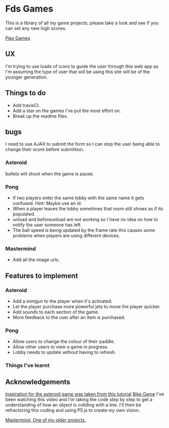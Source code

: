 # Fds Games

This is a library of all my game projects, please take a look and see if you can set any new high scores.

[Play Games](https://fd-games.herokuapp.com/)

## UX

I'm trying to use loads of icons to guide the user through this web app as I'm assuming the type of user that will be using this site will be of the younger generation.

## Things to do

- Add travisCI.
- Add a star on the games I've put the most effort on.
- Break up the readme files.

## bugs

I need to use AJAX to submit the form so I can stop the user being able to change their score before submittion.

### Asteroid

bullets will shoot when the game is pause.

### Pong

- If two players enter the same lobby with the same name it gets confused. Hint: Maybe use an id.
- When a player leaves the lobby sometimes that room still shows as if its populated.
- unload and beforeunload are not working so I have no idea on how to notify the user someone has left.
- The ball speed is being updated by the frame rate this causes some problems when players are using different devices.

### Mastermind

- Add all the image urls.

## Features to implement

### Asteroid

- Add a minigun to the player when it's activated.
- Let the player purchase more powerful jets to move the player quicker.
- Add sounds to each section of the game.
- More feedback to the user after an item is purchased.


### Pong

- Allow users to change the colour of their paddle.
- Allow other users to view a game in progress.
- Lobby needs to update without having to refresh.

### Things I've learnt


## Acknowledgements

[Inspiration for the asteroid game was taken from this tutorial](https://www.youtube.com/watch?v=eI9idPTT0c4&t=24s)
[Bike Game](https://www.youtube.com/watch?v=MW8HcwHK1S0&t=119s)
I've been watching this video and I'm taking the code step by step to get a understanding of how an object is coliding with a line. I'll then be refractoring this coding and using P5.js to create my own vision.


[Mastermind, One of my older projects.](https://github.com/Fordalex/mastermind-project)